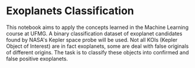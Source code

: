 # Exoplanets Classification

This notebook aims to apply the concepts learned in the Machine Learning course at UFMG. A binary classification dataset of exoplanet candidates found by NASA's Kepler space probe will be used. Not all KOIs (Kepler Object of Interest) are in fact exoplanets, some are deal with false originals of different origins. The task is to classify these objects into confirmed and false positive exoplanets.
